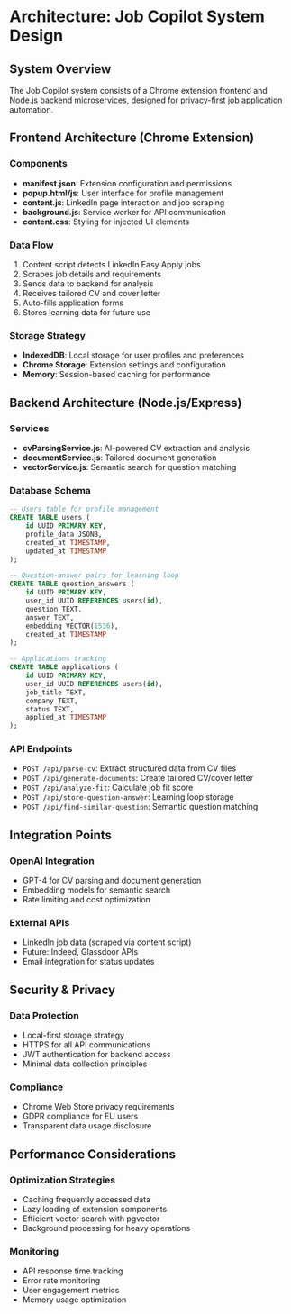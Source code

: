 # Architecture: Job Copilot System Design

## System Overview
The Job Copilot system consists of a Chrome extension frontend and Node.js backend microservices, designed for privacy-first job application automation.

## Frontend Architecture (Chrome Extension)

### Components
- **manifest.json**: Extension configuration and permissions
- **popup.html/js**: User interface for profile management
- **content.js**: LinkedIn page interaction and job scraping
- **background.js**: Service worker for API communication
- **content.css**: Styling for injected UI elements

### Data Flow
1. Content script detects LinkedIn Easy Apply jobs
2. Scrapes job details and requirements
3. Sends data to backend for analysis
4. Receives tailored CV and cover letter
5. Auto-fills application forms
6. Stores learning data for future use

### Storage Strategy
- **IndexedDB**: Local storage for user profiles and preferences
- **Chrome Storage**: Extension settings and configuration
- **Memory**: Session-based caching for performance

## Backend Architecture (Node.js/Express)

### Services
- **cvParsingService.js**: AI-powered CV extraction and analysis
- **documentService.js**: Tailored document generation
- **vectorService.js**: Semantic search for question matching

### Database Schema
```sql
-- Users table for profile management
CREATE TABLE users (
    id UUID PRIMARY KEY,
    profile_data JSONB,
    created_at TIMESTAMP,
    updated_at TIMESTAMP
);

-- Question-answer pairs for learning loop
CREATE TABLE question_answers (
    id UUID PRIMARY KEY,
    user_id UUID REFERENCES users(id),
    question TEXT,
    answer TEXT,
    embedding VECTOR(1536),
    created_at TIMESTAMP
);

-- Applications tracking
CREATE TABLE applications (
    id UUID PRIMARY KEY,
    user_id UUID REFERENCES users(id),
    job_title TEXT,
    company TEXT,
    status TEXT,
    applied_at TIMESTAMP
);
```

### API Endpoints
- `POST /api/parse-cv`: Extract structured data from CV files
- `POST /api/generate-documents`: Create tailored CV/cover letter
- `POST /api/analyze-fit`: Calculate job fit score
- `POST /api/store-question-answer`: Learning loop storage
- `POST /api/find-similar-question`: Semantic question matching

## Integration Points

### OpenAI Integration
- GPT-4 for CV parsing and document generation
- Embedding models for semantic search
- Rate limiting and cost optimization

### External APIs
- LinkedIn job data (scraped via content script)
- Future: Indeed, Glassdoor APIs
- Email integration for status updates

## Security & Privacy

### Data Protection
- Local-first storage strategy
- HTTPS for all API communications
- JWT authentication for backend access
- Minimal data collection principles

### Compliance
- Chrome Web Store privacy requirements
- GDPR compliance for EU users
- Transparent data usage disclosure

## Performance Considerations

### Optimization Strategies
- Caching frequently accessed data
- Lazy loading of extension components
- Efficient vector search with pgvector
- Background processing for heavy operations

### Monitoring
- API response time tracking
- Error rate monitoring
- User engagement metrics
- Memory usage optimization


